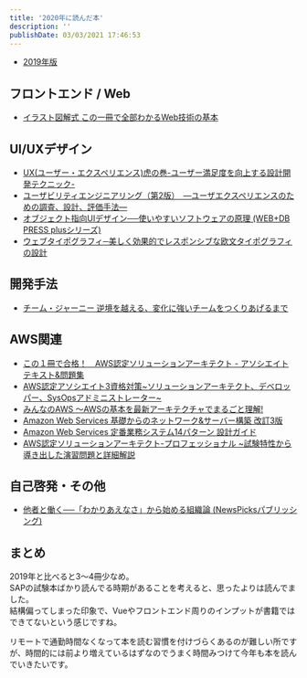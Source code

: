 ```yaml
---
title: '2020年に読んだ本'
description: ''
publishDate: 03/03/2021 17:46:53
---
```


<ul>
<li><a href="https://jtk.hatenablog.com/entry/2019/12/06/095248">2019年版</a></li>
</ul>

<h2>フロントエンド / Web</h2>

<ul>
<li><a href="https://www.amazon.co.jp/exec/obidos/ASIN/B06XNMMC9S/hatena-blog-22/">イラスト図解式 この一冊で全部わかるWeb技術の基本</a></li>
</ul>

<h2>UI/UXデザイン</h2>

<ul>
<li><a href="https://www.amazon.co.jp/exec/obidos/ASIN/4526077429/hatena-blog-22/">UX(ユーザー・エクスペリエンス)虎の巻-ユーザー満足度を向上する設計開発テクニック-</a></li>
<li><a href="https://www.amazon.co.jp/exec/obidos/ASIN/B00KV84VXS/hatena-blog-22/">ユーザビリティエンジニアリング（第2版）　―ユーザエクスペリエンスのための調査、設計、評価手法―</a></li>
<li><a href="https://www.amazon.co.jp/exec/obidos/ASIN/4297113511/hatena-blog-22/">オブジェクト指向UIデザイン──使いやすいソフトウェアの原理 (WEB+DB PRESS plusシリーズ)</a></li>
<li><a href="https://www.amazon.co.jp/exec/obidos/ASIN/4862464769/hatena-blog-22/">ウェブタイポグラフィ─美しく効果的でレスポンシブな欧文タイポグラフィの設計</a></li>
</ul>

<h2>開発手法</h2>

<ul>
<li><a href="https://www.amazon.co.jp/exec/obidos/ASIN/B0836CF21D/hatena-blog-22/">チーム・ジャーニー 逆境を越える、変化に強いチームをつくりあげるまで</a></li>
</ul>

<h2>AWS関連</h2>

<ul>
<li><a href="https://www.amazon.co.jp/exec/obidos/ASIN/B07VFFX6V1/hatena-blog-22/">この１冊で合格！　AWS認定ソリューションアーキテクト - アソシエイト テキスト&amp;問題集</a></li>
<li><a href="https://www.amazon.co.jp/exec/obidos/ASIN/4865941991/hatena-blog-22/">AWS認定アソシエイト3資格対策~ソリューションアーキテクト、デベロッパー、SysOpsアドミニストレーター~</a></li>
<li><a href="https://www.amazon.co.jp/exec/obidos/ASIN/4297113295/hatena-blog-22/">みんなのAWS 〜AWSの基本を最新アーキテクチャでまるごと理解!</a></li>
<li><a href="https://www.amazon.co.jp/exec/obidos/ASIN/4296105442/hatena-blog-22/">Amazon Web Services 基礎からのネットワーク&amp;サーバー構築 改訂3版</a></li>
<li><a href="https://www.amazon.co.jp/exec/obidos/ASIN/B07HJZDGP6/hatena-blog-22/">Amazon Web Services 定番業務システム14パターン 設計ガイド</a></li>
<li><a href="https://www.amazon.co.jp/exec/obidos/ASIN/4865942483/hatena-blog-22/">AWS認定ソリューションアーキテクト-プロフェッショナル ~試験特性から導き出した演習問題と詳細解説</a></li>
</ul>

<h2>自己啓発・その他</h2>

<ul>
<li><a href="https://www.amazon.co.jp/exec/obidos/ASIN/B07Y5FF3M4/hatena-blog-22/">他者と働く──「わかりあえなさ」から始める組織論 (NewsPicksパブリッシング)</a></li>
</ul>

<h2>まとめ</h2>

<p>2019年と比べると3〜4冊少なめ。<br />
SAPの試験本ばかり読んでる時期があることを考えると、思ったよりは読んでました。<br />
結構偏ってしまった印象で、Vueやフロントエンド周りのインプットが書籍ではできてないという感じですね。</p>

<p>リモートで通勤時間なくなって本を読む習慣を付けづらくあるのが難しい所ですが、時間的には前より増えているはずなのでうまく時間みつけて今年も本を読んでいきたいです。</p>
